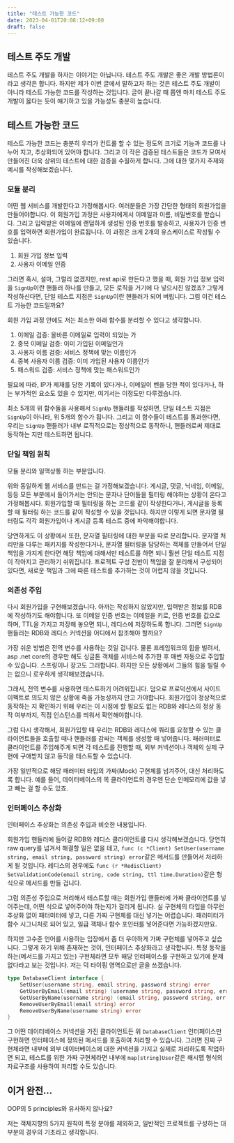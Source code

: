```yaml
---
title: "테스트 가능한 코드"
date: 2023-04-01T20:08:12+09:00
draft: false
---
```


## 테스트 주도 개발

테스트 주도 개발을 하자는 이야기는 아닙니다. 테스트 주도 개발은 좋은 개발 방법론이라고 생각은 합니다. 하지만 제가 이번 글에서 말하고자 하는 것은 테스트 주도 개발이 아니라 테스트 가능한 코드를 작성하는 것입니다. 글이 끝나갈 때 쯤엔 마치 테스트 주도 개발이 옳다는 듯이 얘기하고 있을 가능성도 충분히 높습니다.

## 테스트 가능한 코드

테스트 가능한 코드는 충분히 우리가 컨트롤 할 수 있는 정도의 크기로 기능과 코드를 나누어 지고, 추상화되어 있어야 합니다. 그리고 이 작은 검증된 테스트들은 코드가 모여서 만들어진 더욱 상위의 테스트에 대한 검증을 수월하게 합니다. 그에 대한 몇가지 주제와 예시를 작성해보겠습니다.

### 모듈 분리

어떤 웹 서비스를 개발한다고 가정해봅시다. 여러분들은 가장 간단한 형태의 회원가입을 만들어야합니다. 이 회원가입 과정은 사용자에게서 이메일과 이름, 비밀번호를 받습니다. 그리고 입력받은 이메일에 랜덤하게 생성된 인증 번호를 발송하고, 사용자가 인증 번호를 입력하면 회원가입이 완료됩니다. 이 과정은 크게 2개의 유스케이스로 작성될 수 있습니다.

1. 회원 가입 정보 입력
1. 사용자 이메일 인증

그러면 혹시, 설마, 그럴리 없겠지만, rest api로 만든다고 했을 때, 회원 가입 정보 입력을 `SignUp`이란 핸들러 하나를 만들고, 모든 로직을 거기에 다 넣으시진 않겠죠? 그렇게 작성하신다면, 단일 테스트 지점은 `SignUp`이란 핸들러가 되어 버립니다. 그럼 이건 테스트 가능한 코드일까요? 

회원 가입 과정 안에도 저는 최소한 아래 함수를 분리할 수 있다고 생각합니다.

1. 이메일 검증: 올바른 이메일로 입력이 되었는 가
2. 중복 이메일 검증: 이미 가입된 이메일인가
3. 사용자 이름 검증: 서비스 정책에 맞는 이름인가
4. 중복 사용자 이름 검증: 이미 가입된 사용자 이름인가
5. 패스워드 검증: 서비스 정책에 맞는 패스워드인가

필요에 따라, IP가 제재를 당한 기록이 있다거나, 이메일이 벤을 당한 적이 있다거나, 하는 부가적인 요소도 있을 수 있지만, 여기서는 이정도만 다루겠습니다.

최소 5개의 위 함수들을 사용해서 `SignUp` 핸들러를 작성하면, 단일 테스트 지점은 `SignUp`이 아니라, 위 5개의 함수가 됩니다. 그리고 이 함수들이 테스트를 통과한다면, 우리는 `SignUp` 핸들러가 내부 로직적으로는 정상적으로 동작하니, 핸들러로써 제대로 동작하는 지만 테스트하면 됩니다. 

### 단일 책임 원칙

모듈 분리와 일맥상통 하는 부분입니다. 

위와 동일하게 웹 서비스를 만드는 걸 가정해보겠습니다. 게시글, 댓글, 닉네임, 이메일, 등등 모든 부분에서 들어가서는 안되는 문자나 단어들을 필터링 해야하는 상황이 온다고 가정해봅시다. 회원가입할 때 필터링을 하는 코드를 같이 작성한다거나, 게시글을 등록할 때 필터링 하는 코드를 같이 작성할 수 있을 것입니다. 하지만 이렇게 되면 문자열 필터링도 각각 회원가입이나 게시글 등록 테스트 중에 파악해야합니다.

당연하게도 이 상황에서 또한, 문자열 필터링에 대한 부분을 따로 분리합니다. 문자열 처리만을 다루는 패키지를 작성한다거나, 문자열 필터링을 담당하는 객체를 만들어서 단일 책임을 가지게 한다면 해당 책임에 대해서만 테스트를 하면 되니 훨씬 단일 테스트 지점이 작아지고 관리하기 쉬워집니다. 프로젝트 구성 전반이 책임을 잘 분리해서 구성되어 있다면, 새로운 책임과 그에 따른 테스트를 추가하는 것이 어렵지 않을 것입니다.

### 의존성 주입

다시 회원가입을 구현해보겠습니다. 아까는 작성하지 않았지만, 입력받은 정보를 RDB에 작성하기도 해야합니다. 또 이메일 인증 번호는 이메일을 키로, 인증 번호를 값으로 하며, TTL을 가지고 저장해 놓으면 되니, 레디스에 저장하도록 합니다. 그러면 `SignUp` 핸들러는 RDB와 레디스 커넥션을 어디에서 참조해야 할까요?

가장 쉬운 방법은 전역 변수를 사용하는 것일 겁니다. 물론 프레임워크의 힘을 빌려서, asp .net core의 경우만 해도 싱글톤 객체를 서비스에 추가한 후 매번 자동으로 주입할 수 있습니다. 스프링이나 장고도 그러합니다. 하지만 모든 상황에서 그들의 힘을 빌릴 수는 없으니 로우하게 생각해보겠습니다.

그래서, 전역 변수를 사용하면 테스트하기 어려워집니다. 덤으로 프로덕션에서 사이드 이펙트로 의도치 않은 상황에 죽을 가능성까지 안고 가야합니다. 회원가입이 정상적으로 동작하는 지 확인하기 위해 우리는 이 시점에 할 필요도 없는 RDB와 레디스의 정상 동작 여부까지, 직접 인스턴스를 띄워서 확인해야합니다.

그럼 다시 생각해서, 회원가입할 때 우리는 RDB와 레디스에 쿼리를 요청할 수 있는 클라이언트들을 호출할 때나 핸들러를 감싸는 객체를 생성할 때 넣어줍니다. 패러미터로 클라이언트를 주입해주게 되면 각 테스트를 진행할 때, 외부 커넥션이나 객체의 실제 구현에 구애받지 않고 동작을 테스트할 수 있습니다.

가장 일반적으로 해당 패러미터 타입의 가짜(Mock) 구현체를 넘겨주어, 대신 처리하도록 합니다. 예를 들어, 데이터베이스의 목 클라이언트의 경우엔 단순 인메모리에 값을 넣고 빼는 걸 할 수도 있죠.

### 인터페이스 추상화

인터페이스 추상화는 의존성 주입과 비슷한 내용입니다.

회원가입 핸들러에 들어갈 RDB와 레디스 클라이언트를 다시 생각해보겠습니다. 당연히 raw query를 넘겨서 해결할 일은 없을 테고, `func (c *Client) SetUser(username string, email string, password string) error`같은 메서드를 만들어서 처리하게 될 것입니다. 레디스의 경우에도 `func (r *RedisClient) SetValidationCode(email string, code string, ttl time.Duration)`같은 형식으로 메서드를 만들 겁니다.

그럼 의존성 주입으로 처리해서 테스트할 때는 회원가입 핸들러에 가짜 클라이언트를 넣어주는데, 어떤 식으로 넣어주어야 하는지가 걸리게 됩니다. 실 구현체의 타입을 아무런 추상화 없이 패터미터에 넣고, 다른 가짜 구현체를 대신 넣기는 어렵습니다. 패러미터가 함수 시그니처로 되어 있고, 일급 객체나 함수 포인터를 넣어준다면 가능하겠지만요.

하지만 고수준 언어를 사용하는 입장에서 좀 더 우아하게 가짜 구현체를 넣어주고 싶습니다. 그렇게 하기 위해 존재하는 것이, 인터페이스 추상화라고 생각합니다. 특정 동작을 하는(메서드를 가지고 있는) 구현체라면 모두 해당 인터페이스를 구현하고 있기에 문제 없다라고 보는 것입니다. 저는 덕 타이핑 영역으로만 글을 쓰겠습니다.

```go
type DatabaseClient interface {
    SetUser(username string, email string, password string) error
    GetUserByEmail(email string) (username string, password string, err error)
    GetUserByName(username string) (email string, password string, err error)
    RemoveUserByEmail(email string) error
    RemoveUserByName(username string) error
}
```

그 어떤 데이터베이스 커넥션을 가진 클라이언트든 위 `DatabaseClient` 인터페이스만 구현하면 인터페이스에 정의된 메서드를 호출하여 처리할 수 있습니다. 그러면 진짜 구현체라면 내부에 외부 데이터베이스에 대한 커넥션을 가지고 실제로 처리하도록 작업하면 되고, 테스트를 위한 가짜 구현체라면 내부에 `map[string]User`같은 해시맵 형식의 자료구조를 사용하여 처리할 수도 있습니다.

## 이거 완전...

OOP의 5 principles와 유사하지 않나요?

저는 객체지향의 5가지 원칙이 특정 분야를 제외하고, 일반적인 프로젝트를 구성하는 대부분의 경우의 기초라고 생각합니다.
